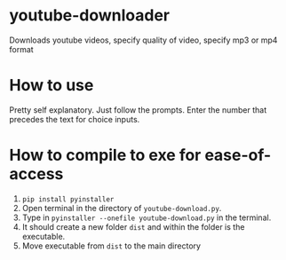 # youtube-downloader
Downloads youtube videos,  specify quality of video, specify mp3 or mp4 format

# How to use
Pretty self explanatory. Just follow the prompts. Enter the number that precedes the text for choice inputs.

# How to compile to exe for ease-of-access
1. `pip install pyinstaller`
2. Open terminal in the directory of `youtube-download.py`.
3. Type in `pyinstaller --onefile youtube-download.py` in the terminal.
4. It should create a new folder `dist` and within the folder is the executable.
5. Move executable from `dist` to the main directory
